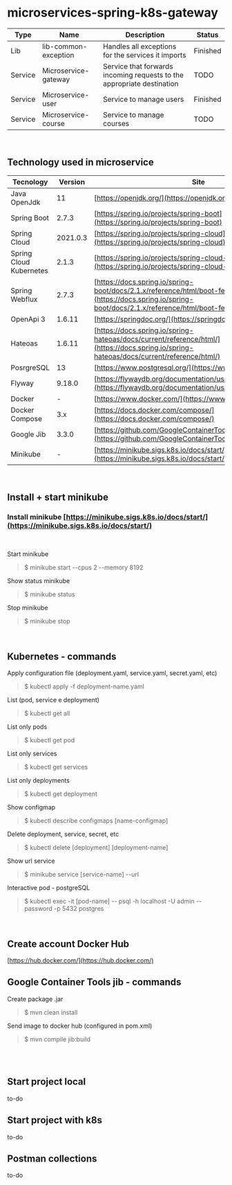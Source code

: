 # microservices-spring-k8s-gateway

| Type | Name | Description | Status |
|--- |--- |--- |--- |
| Lib | lib-common-exception | Handles all exceptions for the services it imports | Finished |
| Service | Microservice-gateway | Service that forwards incoming requests to the appropriate destination | TODO |
| Service | Microservice-user|  Service to manage users | Finished |
| Service | Microservice-course | Service to manage courses | TODO |

<br/>

## Technology used in microservice

| Tecnology | Version | Site |
|--- |--- |--- |
| Java OpenJdk | 11      | [https://openjdk.org/](https://openjdk.org/)                                      |
| Spring Boot  | 2.7.3   | [https://spring.io/projects/spring-boot](https://spring.io/projects/spring-boot)  |
| Spring Cloud | 2021.0.3| [https://spring.io/projects/spring-cloud](https://spring.io/projects/spring-cloud)|
| Spring Cloud Kubernetes| 2.1.3|[https://spring.io/projects/spring-cloud-kubernetes](https://spring.io/projects/spring-cloud-kubernetes)|
| Spring Webflux | 2.7.3 | [https://docs.spring.io/spring-boot/docs/2.1.x/reference/html/boot-features-testing.html](https://docs.spring.io/spring-boot/docs/2.1.x/reference/html/boot-features-testing.html)|
| OpenApi 3| 1.6.11| [https://springdoc.org/](https://springdoc.org/)|
| Hateoas| 1.6.11| [https://docs.spring.io/spring-hateoas/docs/current/reference/html/](https://docs.spring.io/spring-hateoas/docs/current/reference/html/)|
| PosrgreSQL| 13 | [https://www.postgresql.org/](https://www.postgresql.org/)|
| Flyway| 9.18.0| [https://flywaydb.org/documentation/usage/plugins/springboot](https://flywaydb.org/documentation/usage/plugins/springboot)|
| Docker | - | [https://www.docker.com/](https://www.docker.com/)|
| Docker Compose| 3.x | [https://docs.docker.com/compose/](https://docs.docker.com/compose/)|
| Google Jib|3.3.0 | [https://github.com/GoogleContainerTools/jib](https://github.com/GoogleContainerTools/jib)|
|Minikube |- |[https://minikube.sigs.k8s.io/docs/start/](https://minikube.sigs.k8s.io/docs/start/)|

<br/>

## Install + start minikube

### Install minikube [https://minikube.sigs.k8s.io/docs/start/](https://minikube.sigs.k8s.io/docs/start/)
<br/>

Start minikube
> $ minikube start --cpus 2 --memory 8192

Show status minikube
> $ minikube status

Stop minikube
> $ minikube stop

<br/>

## Kubernetes - commands

Apply configuration file (deployment.yaml, service.yaml, secret.yaml, etc)
> $ kubectl apply -f deployment-name.yaml

List (pod, service e deployment)
> $ kubectl get all

List only pods
> $ kubectl get pod

List only services
> $ kubectl get services

List only deployments
> $ kubectl get deployment

Show configmap
> $ kubectl describe configmaps [name-configmap]

Delete deployment, service, secret, etc 
> $ kubectl delete [deployment] [deployment-name]
 
Show url service
> $ minikube service [service-name] --url

Interactive pod - postgreSQL
> $ kubectl exec -it [pod-name] --  psql -h localhost -U admin --password -p 5432 postgres

<br/>

## Create account Docker Hub
[https://hub.docker.com/](https://hub.docker.com/)
<br/>

## Google Container Tools jib - commands

Create package .jar
> $ mvn clean install

Send image to docker hub (configured in pom.xml)
> $ mvn compile jib:build

<br/><br/>
## Start project local
to-do

## Start project with k8s
to-do

## Postman collections
to-do
